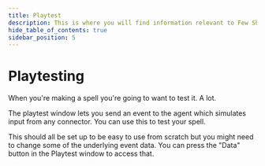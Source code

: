 ```yaml
---
title: Playtest
description: This is where you will find information relevant to Few Shots.
hide_table_of_contents: true
sidebar_position: 5
---
```


# Playtesting

When you're making a spell you're going to want to test it. A lot.

The playtest window lets you send an event to the agent which simulates input from any connector. You can use this to test your spell.

This should all be set up to be easy to use from scratch but you might need to change some of the underlying event data. You can press the "Data" button in the Playtest window to access that.

